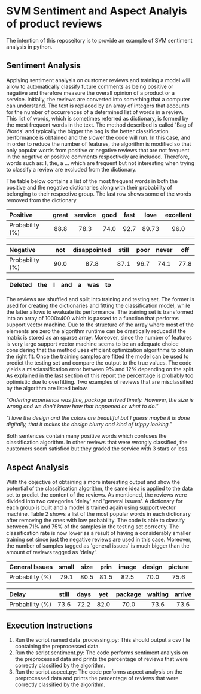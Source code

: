 # SVM Sentiment and Aspect Analyis of product reviews
The intention of this reposeitory is to provide an example of SVM sentiment analysis in python.

## Sentiment Analysis
Applying sentiment analysis on customer reviews and training a model will allow to automatically
classify future comments as being positive or negative and therefore measure the overall opinion of a
product or a service.
Initially, the reviews are converted into something that a computer can understand. The text is
replaced by an array of integers that accounts for the number of occurrences of a determined list of
words in a review. This list of words, which is sometimes referred as dictionary, is formed by the most
frequent words in the text. The method described is called 'Bag of Words' and typically the bigger
the bag is the better classification performance is obtained and the slower the code will run.
In this case, and in order to reduce the number of features, the algorithm is modified so that only
popular words from positive or negative reviews that are not frequent in the negative or positive
comments respectively are included. Therefore, words such as: I, the, a ... which are frequent but not
interesting when trying to classify a review are excluded from the dictionary.

The table below contains a list of the most frequent words in both the positive and the negative dictionaries along with their probability of belonging to their respective group. The last row shows some of the words removed from the dictionary

| Positive        | great          | service       | good          | fast          | love          | excellent   |
| :---            |     :---:      |    :---:      |    :---:      |    :---:      |    :---:      |    :---:    | 
| Probability (%) | 88.8           | 78.3          | 74.0          |   92.7        | 89.73         |  96.0       |

| Negative        | not            | disappointed  | still         | poor          | never         | off         |
| :---            |     :---:      |    :---:      |    :---:      |    :---:      |    :---:      |    :---:    | 
| Probability (%) | 90.0           | 87.8          | 87.1          |   96.7        | 74.1          |  77.8       |


| Deleted         | the            | I             | and           | a             | was           | to          |
| :---            |     :---:      |    :---:      |    :---:      |    :---:      |    :---:      |    :---:    | 

The reviews are shuffled and split into training and testing set. The former is used for creating the
dictionaries and fitting the classification model, while the latter allows to evaluate its performance.
The training set is transformed into an array of 1000x400 which is passed to a function that performs
support vector machine. Due to the structure of the array where most of the elements are zero the
algorithm runtime can be drastically reduced if the matrix is stored as an sparse array. Moreover,
since the number of features is very large support vector machine seems to be an adequate choice
considering that the method uses efficient optimization algorithms to obtain the right fit.
Once the training samples are fitted the model can be used to predict the testing set and compare the
output to the true values. The code yields a misclassification error between 9% and 12% depending
on the split. As explained in the last section of this report the percentage is probably too optimistic
due to overfitting. Two examples of reviews that are misclassified by the algorithm are listed below.

*"Ordering experience was fine, package arrived timely. However, the size is wrong and we don't know
how that happened or what to do."*

*"I love the design and the colors are beautiful but I guess maybe it is done digitally, that it makes
the design blurry and kind of trippy looking."*

Both sentences contain many positive words which confuses the classification algorithm. In other
reviews that were wrongly classified, the customers seem satisfied but they graded the service with 3
stars or less.

## Aspect Analysis

With the objective of obtaining a more interesting output and show the potential of the classification
algorithm, the same idea is applied to the data set to predict the content of the reviews. As mentioned,
the reviews were divided into two categories 'delay' and 'general issues'. A dictionary for each group
is built and a model is trained again using support vector machine.
Table 2 shows a list of the most popular words in each dictionary after removing the ones with low
probability.
The code is able to classify between 71% and 75% of the samples in the testing set correctly. The
classification rate is now lower as a result of having a considerably smaller training set since just the
negative reviews are used in this case. Moreover, the number of samples tagged as 'general issues' is
much bigger than the amount of reviews tagged as 'delay'.


| General Issues  | small          | size          | prin          | image         | design        | picture     |
| :---            |     :---:      |    :---:      |    :---:      |    :---:      |    :---:      |    :---:    | 
| Probability (%) | 79.1           | 80.5          | 81.5          |   82.5        | 70.0          |  75.6       |

| Delay           | still          | days          | yet           | package       | waiting       | arrive      |
| :---            |     :---:      |    :---:      |    :---:      |    :---:      |    :---:      |    :---:    | 
| Probability (%) | 73.6           | 72.2          | 82.0          |   70.0        | 73.6          |  73.6       |


## Execution Instructions
1. Run the script named data_processing.py: This should output a csv
   file containing the preprocessed data.
2. Run the script sentiment.py: The code performs sentiment analysis
   on the preprocessed data and prints the percentage of reviews that
   were correctly classified by the algorithm.
3. Run the script aspect.py: The code performs aspect analysis on the
   preprocessed data and prints the percentage of reviews that were
   correctly classified by the algorithm.
